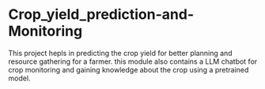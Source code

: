 # Crop_yield_prediction-and-Monitoring
This project hepls in predicting the crop yield for better planning and resource gathering for a farmer. this module also contains a LLM chatbot for crop monitoring and gaining knowledge about the crop using a pretrained model.
